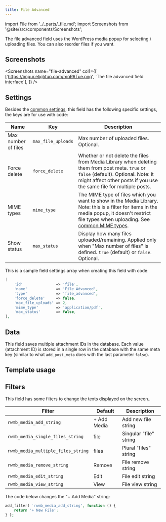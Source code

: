 ```yaml
---
title: File Advanced
---
```


import File from '../_parts/_file.md';
import Screenshots from '@site/src/components/Screenshots';

The file advanced field uses the WordPress media popup for selecting / uploading files. You can also reorder files if you want.

## Screenshots

<Screenshots
    name="file-advanced"
    col1={[
        ['https://imgur.elightup.com/mqR9Tue.png', 'The file advanced field interface'],
    ]}
/>

## Settings

Besides the [common settings](/field-settings/), this field has the following specific settings, the keys are for use with code:

Name | Key | Description
--- | --- | ---
Max number of files | `max_file_uploads` | Max number of uploaded files. Optional.
Force delete | `force_delete` | Whether or not delete the files from Media Library when deleting them from post meta. `true` or `false` (default). Optional. Note: it might affect other posts if you use the same file for multiple posts.
MIME types | `mime_type` | The MIME type of files which you want to show in the Media Library. Note: this is a filter for items in the media popup, it doesn't restrict file types when uploading. See [common MIME types](https://developer.mozilla.org/en-US/docs/Web/HTTP/Basics_of_HTTP/MIME_types/Common_types).
Show status | `max_status` | Display how many files uploaded/remaining. Applied only when "Max number of files" is defined. `true` (default) or `false`. Optional.

This is a sample field settings array when creating this field with code:

```php
[
    'id'               => 'file',
    'name'             => 'File Advanced',
    'type'             => 'file_advanced',
    'force_delete'     => false,
    'max_file_uploads' => 2,
    'mime_type'        => 'application/pdf',
    'max_status'       => false,
],
```

## Data

This field saves multiple attachment IDs in the database. Each value (attachment ID) is stored in a single row in the database with the same meta key (similar to what `add_post_meta` does with the last parameter `false`).

## Template usage

<File />

## Filters

This field has some filters to change the texts displayed on the screen..

Filter|Default|Description
---|---|---
`rwmb_media_add_string`|+ Add Media|Add new file string
`rwmb_media_single_files_string`|file|Singular "file" string
`rwmb_media_multiple_files_string`|files|Plural "files" string
`rwmb_media_remove_string`|Remove|File remove string
`rwmb_media_edit_string`|Edit|File edit string
`rwmb_media_view_string`|View|File view string

The code below changes the "+ Add Media" string:

```php
add_filter( 'rwmb_media_add_string', function () {
    return '+ New File';
} );
```
